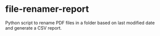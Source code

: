 # file-renamer-report
Python script to rename PDF files in a folder based on last modified date and generate a CSV report.

